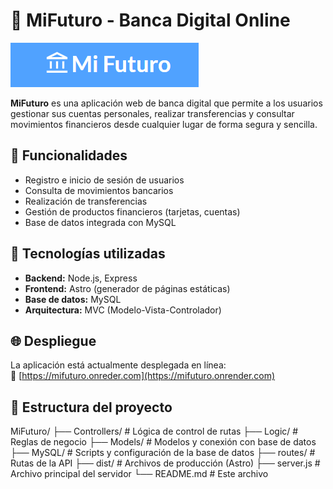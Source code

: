 # 💸 MiFuturo - Banca Digital Online

![Imagen Logo MiFuturo](./MiFuturo.png)

**MiFuturo** es una aplicación web de banca digital que permite a los usuarios gestionar sus cuentas personales, realizar transferencias y consultar movimientos financieros desde cualquier lugar de forma segura y sencilla.

## 🚀 Funcionalidades

- Registro e inicio de sesión de usuarios
- Consulta de movimientos bancarios
- Realización de transferencias
- Gestión de productos financieros (tarjetas, cuentas)
- Base de datos integrada con MySQL

## 🧰 Tecnologías utilizadas

- **Backend:** Node.js, Express
- **Frontend:** Astro (generador de páginas estáticas)
- **Base de datos:** MySQL
- **Arquitectura:** MVC (Modelo-Vista-Controlador)

## 🌐 Despliegue

La aplicación está actualmente desplegada en línea:  
🔗 [https://mifuturo.onreder.com](https://mifuturo.onrender.com)

## 📂 Estructura del proyecto

MiFuturo/
├── Controllers/       # Lógica de control de rutas
├── Logic/             # Reglas de negocio
├── Models/            # Modelos y conexión con base de datos
├── MySQL/             # Scripts y configuración de la base de datos
├── routes/            # Rutas de la API
├── dist/              # Archivos de producción (Astro)
├── server.js          # Archivo principal del servidor
└── README.md          # Este archivo

